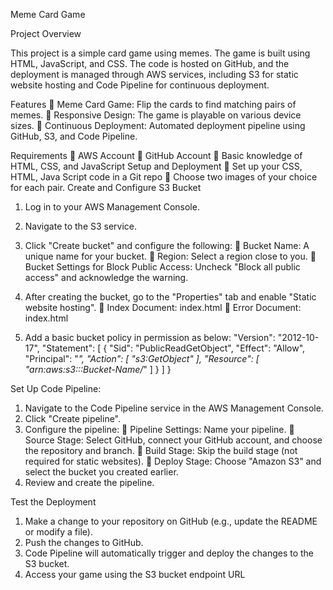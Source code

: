 Meme Card Game

Project Overview

This project is a simple card game using memes. The game is built using HTML, 
JavaScript, and CSS. The code is hosted on GitHub, and the deployment is managed 
through AWS services, including S3 for static website hosting and Code Pipeline for 
continuous deployment.

Features
 Meme Card Game: Flip the cards to find matching pairs of memes.
 Responsive Design: The game is playable on various device sizes.
 Continuous Deployment: Automated deployment pipeline using GitHub, S3, 
and Code Pipeline.

Requirements
 AWS Account
 GitHub Account
 Basic knowledge of HTML, CSS, and JavaScript
Setup and Deployment
 Set up your CSS, HTML, Java Script code in a Git repo
 Choose two images of your choice for each pair.
Create and Configure S3 Bucket
1. Log in to your AWS Management Console.
2. Navigate to the S3 service.
3. Click "Create bucket" and configure the following:
 Bucket Name: A unique name for your bucket.
 Region: Select a region close to you.
 Bucket Settings for Block Public Access: Uncheck "Block all public access" 
and acknowledge the warning.

5. After creating the bucket, go to the "Properties" tab and enable "Static website 
hosting".
 Index Document: index.html
 Error Document: index.html
6. Add a basic bucket policy in permission as below:
"Version": "2012-10-17",
 "Statement": [
 {
 "Sid": "PublicReadGetObject",
 "Effect": "Allow",
 "Principal": "*",
 "Action": [
 "s3:GetObject"
 ],
 "Resource": [
 "arn:aws:s3:::Bucket-Name/*"
 ]
 }
 ]
}

Set Up Code Pipeline:

1. Navigate to the Code Pipeline service in the AWS Management Console.
2. Click "Create pipeline".
3. Configure the pipeline:
 Pipeline Settings: Name your pipeline.
 Source Stage: Select GitHub, connect your GitHub account, and choose the 
repository and branch.
 Build Stage: Skip the build stage (not required for static websites).
 Deploy Stage: Choose "Amazon S3" and select the bucket you created 
earlier.
4. Review and create the pipeline.
   
 Test the Deployment
1. Make a change to your repository on GitHub (e.g., update the README or modify a 
file).
2. Push the changes to GitHub.
3. Code Pipeline will automatically trigger and deploy the changes to the S3 bucket.
4. Access your game using the S3 bucket endpoint URL
